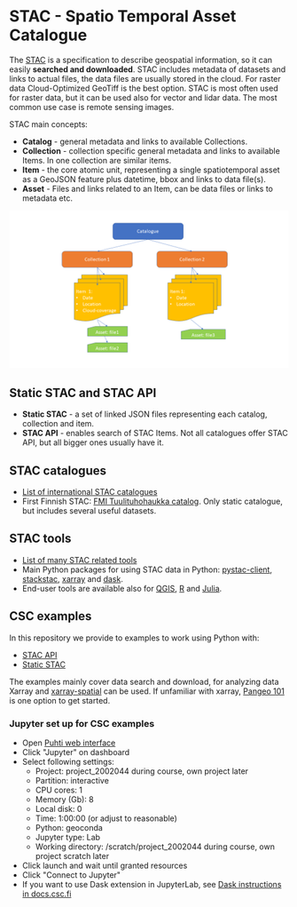 # STAC - Spatio Temporal Asset Catalogue

The [STAC](https://stacspec.org/en/) is a specification to describe geospatial information, so it can easily **searched and downloaded**. 
STAC includes metadata of datasets and links to actual files, the data files are usually stored in the cloud. 
For raster data Cloud-Optimized GeoTiff is the best option. 
STAC is most often used for raster data, but it can be used also for vector and lidar data. The most common use case is remote sensing images.

STAC main concepts:

* **Catalog** - general metadata and links to available Collections.
* **Collection** - collection specific general metadata and links to available Items. In one collection are similar items.
* **Item** - the core atomic unit, representing a single spatiotemporal asset as a GeoJSON feature plus datetime, bbox and links to data file(s).
* **Asset** - Files and links related to an Item, can be data files or links to metadata etc.

[<img src="./STAC2.png"  width="700"/>](image.png)


## Static STAC and STAC API

* **Static STAC** - a set of linked JSON files representing each catalog, collection and item.
* **STAC API** - enables search of STAC Items. Not all catalogues offer STAC API, but all bigger ones usually have it.

## STAC catalogues

* [List of international STAC catalogues](https://stacindex.org/catalogs)
* First Finnish STAC: [FMI Tuulituhohaukka catalog](https://pta.data.lit.fmi.fi/stac/root.json). Only static catalogue, but includes several useful datasets.

## STAC tools
* [List of many STAC related tools](https://stacindex.org/ecosystem#/)
* Main Python packages for using STAC data in Python: [pystac-client](https://pystac-client.readthedocs.io/en/latest), [stackstac](https://stackstac.readthedocs.io/), 
[xarray](https://xarray.dev/) and [dask](https://www.dask.org/).
* End-user tools are available also for [QGIS](https://stac-utils.github.io/qgis-stac-plugin/), [R](https://cran.r-project.org/web/packages/rstac/index.html) and [Julia](https://github.com/JuliaClimate/STAC.jl).


## CSC examples
In this repository we provide to examples to work using Python with:
* [STAC API](stac_xarray_dask_example.ipynb)
* [Static STAC](static_stac.ipynb)

The examples mainly cover data search and download, for analyzing data Xarray and [xarray-spatial](https://xarray-spatial.org/) can be used. If unfamiliar with xarray, [Pangeo 101](https://pangeo-data.github.io/foss4g-2022/intro.html) is one option to get started.

### Jupyter set up for CSC examples
* Open [Puhti web interface](https://www.puhti.csc.fi/)
* Click "Jupyter" on dashboard
* Select following settings:
	* Project: project_2002044 during course, own project later 
	* Partition: interactive
	* CPU cores: 1
	* Memory (Gb): 8 
	* Local disk: 0
	* Time: 1:00:00 (or adjust to reasonable)
	* Python: geoconda 
	* Jupyter type: Lab
	* Working directory: /scratch/project_2002044 during course, own project scratch later
* Click launch and wait until granted resources 
* Click "Connect to Jupyter" 
* If you want to use Dask extension in JupyterLab, see [Dask instructions in docs.csc.fi](https://docs.csc.fi/support/tutorials/dask-python/#dask-with-jupyter)
